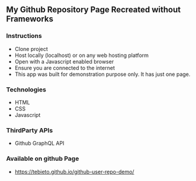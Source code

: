 ## My Github Repository Page Recreated without Frameworks

### Instructions

- Clone project
- Host locally (localhost) or on any web hosting platform
- Open with a Javascript enabled browser
- Ensure you are connected to the internet
- This app was built for demonstration purpose only. It has just one page.

### Technologies

- HTML
- CSS
- Javascript

### ThirdParty APIs

- Github GraphQL API

### Available on github Page

- https://tebieto.github.io/github-user-repo-demo/